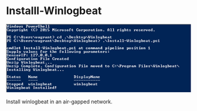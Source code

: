 # Installl-Winlogbeat
![alt text](https://github.com/dirtydask/Installl-Winlogbeat/blob/master/Winlogbeat.PNG)

Install winlogbeat in an air-gapped network.

